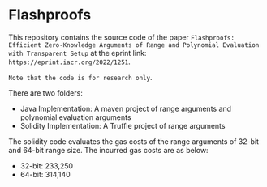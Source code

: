 # Flashproofs
This repository contains the source code of the paper `Flashproofs: Efficient Zero-Knowledge Arguments of Range and Polynomial Evaluation with Transparent Setup` at the eprint link: `https://eprint.iacr.org/2022/1251`.

`Note that the code is for research only`.

There are two folders:
* Java Implementation: A maven project of range arguments and polynomial evaluation arguments
* Solidity Implementation: A Truffle project of range arguments

The solidity code evaluates the gas costs of the range arguments of 32-bit and 64-bit range size. The incurred gas costs are as below:
* 32-bit: 233,250
* 64-bit: 314,140
